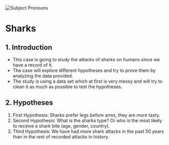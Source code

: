 <img
src="../../../Downloads/tiburon-imagen-animada-0035.gif"
raw=true
alt="Subject Pronouns"
style="margin-right: 10px;">


# Sharks



## 1. Introduction


- This case is going to study the attacks of sharks on humans since we have a record of it. 
- The case will explore different hypotheses and try to prove them by analyzing the data provided.
- The study is using a data set which at first is very messy and will try to clean it as much as possible to test the hypotheses.

## 2. Hypotheses

1. First Hypothesis: Sharks prefer legs before arms, they are more tasty.
2. Second Hypothesis: What is the sharks type? Or who is the most likely to receive a shark bite (age, gender, country).
3. Third Hypothesis: We have had more shark attacks in the past 50 years than in the rest of recorded attacks in history.

